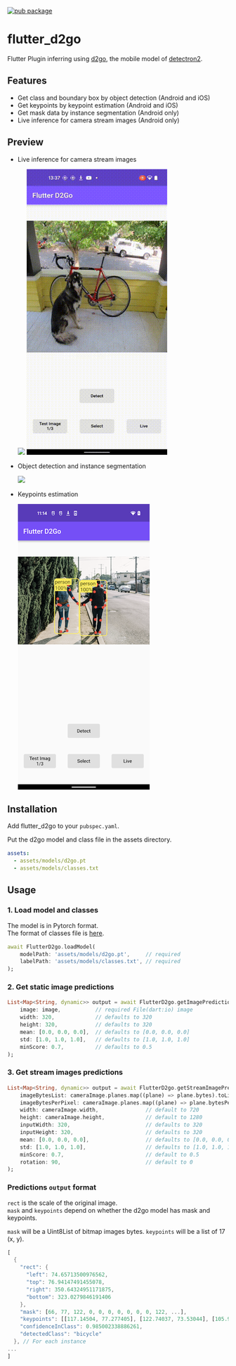 [![pub package](https://img.shields.io/pub/v/flutter_d2go.svg)](https://pub.dartlang.org/packages/flutter_d2go)

# flutter_d2go

Flutter Plugin inferring using [d2go](https://github.com/facebookresearch/d2go), the mobile model of [detectron2](https://github.com/facebookresearch/detectron2).

## Features

- Get class and boundary box by object detection (Android and iOS)
- Get keypoints by keypoint estimation (Android and iOS)
- Get mask data by instance segmentation (Android only)
- Live inference for camera stream images (Android only)

## Preview

- Live inference for camera stream images

  ![](images/live.gif)
  ![](images/keypoint_live.gif)

- Object detection and instance segmentation

  ![](images/preview.gif)

- Keypoints estimation

  ![](images/keypoints.png)

## Installation

Add flutter_d2go to your `pubspec.yaml`.

Put the d2go model and class file in the assets directory.

```yaml
assets:
  - assets/models/d2go.pt
  - assets/models/classes.txt
```

## Usage

### 1. Load model and classes

The model is in Pytorch format.  
The format of classes file is [here](example/assets/models/classes.txt).

```dart
await FlutterD2go.loadModel(
    modelPath: 'assets/models/d2go.pt',     // required
    labelPath: 'assets/models/classes.txt', // required
);
```

### 2. Get static image predictions

```dart
List<Map<String, dynamic>> output = await FlutterD2go.getImagePrediction(
    image: image,           // required File(dart:io) image
    width: 320,             // defaults to 320
    height: 320,            // defaults to 320
    mean: [0.0, 0.0, 0.0],  // defaults to [0.0, 0.0, 0.0]
    std: [1.0, 1.0, 1.0],   // defaults to [1.0, 1.0, 1.0]
    minScore: 0.7,          // defaults to 0.5
);
```

### 3. Get stream images predictions

```dart
List<Map<String, dynamic>> output = await FlutterD2go.getStreamImagePrediction(
    imageBytesList: cameraImage.planes.map((plane) => plane.bytes).toList(),             // required List<Uint8List> image byte array
    imageBytesPerPixel: cameraImage.planes.map((plane) => plane.bytesPerPixel).toList(), // default to [1, 2, 2]
    width: cameraImage.width,               // default to 720
    height: cameraImage.height,             // default to 1280
    inputWidth: 320,                        // defaults to 320
    inputHeight: 320,                       // defaults to 320
    mean: [0.0, 0.0, 0.0],                  // defaults to [0.0, 0.0, 0.0]
    std: [1.0, 1.0, 1.0],                   // defaults to [1.0, 1.0, 1.0]
    minScore: 0.7,                          // default to 0.5
    rotation: 90,                           // default to 0
);
```

### Predictions `output` format

`rect` is the scale of the original image.  
`mask` and `keypoints` depend on whether the d2go model has mask and keypoints.

`mask` will be a Uint8List of bitmap images bytes.
`keypoints` will be a list of 17 (x, y).

```dart
[
  {
    "rect": {
      "left": 74.65713500976562,
      "top": 76.94147491455078,
      "right": 350.64324951171875,
      "bottom": 323.0279846191406
    },
    "mask": [66, 77, 122, 0, 0, 0, 0, 0, 0, 0, 122, ...],
    "keypoints": [[117.14504, 77.277405], [122.74037, 73.53044], [105.95437, 73.53044], ...],
    "confidenceInClass": 0.985002338886261,
    "detectedClass": "bicycle"
  }, // For each instance
...
]
```

